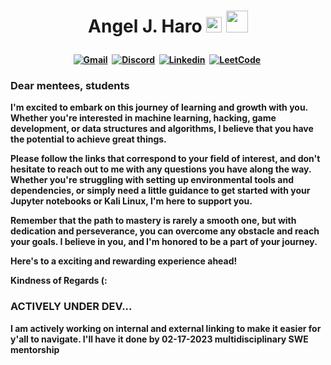 []()<h1 align="center"><b> Angel J. Haro 
<img src="https://docs.google.com/uc?export=download&id=1JqFc6WL-cTtJBQgW9tusQAZhQ3H9hGae" alt="" height="25" >
<img src="https://docs.google.com/uc?export=download&id=1HsBpakQVutfOmxBcPbGpKdo_oGEoKJZT" alt="" height="35" >
</h1>

<!-- START  -->
<div align="center">
<a href="mailto: io.aharo24@gmail.com"><img src="https://img.shields.io/badge/Gmail-D14836?style=for-the-badge&logo=gmail&logoColor=white" alt="Gmail" /></a>&nbsp;
<a href="https://discord.gg/HDDQ6pUMHt"><img src="https://img.shields.io/badge/Discord-7289DA?style=for-the-badge&logo=discord&logoColor=white" alt="Discord" /></a>&nbsp;
<a href="https://www.linkedin.com/in/aharo24/"><img src="https://img.shields.io/badge/LinkedIn-0077B5?style=for-the-badge&logo=linkedin&logoColor=white" alt="Linkedin" /></a>&nbsp;
<a href="https://leetcode.com/aharo24/"><img src="https://img.shields.io/badge/-LeetCode-FFA116?style=for-the-badge&logo=LeetCode&logoColor=black" alt="LeetCode" /></a>&nbsp;
<br/>
</div>  
<!-- END -->


### Dear mentees, students

I'm excited to embark on this journey of learning and growth with you. Whether you're interested in machine learning, hacking, game development, or data structures and algorithms, I believe that you have the potential to achieve great things.

Please follow the links that correspond to your field of interest, and don't hesitate to reach out to me with any questions you have along the way. Whether you're struggling with setting up environmental tools and dependencies, or simply need a little guidance to get started with your Jupyter notebooks or Kali Linux, I'm here to support you.

Remember that the path to mastery is rarely a smooth one, but with dedication and perseverance, you can overcome any obstacle and reach your goals. I believe in you, and I'm honored to be a part of your journey.

Here's to a exciting and rewarding experience ahead! 

Kindness of Regards (:


### ACTIVELY UNDER DEV... 
I am actively working on internal and external linking to make it easier for y'all to navigate. I'll have it done by 02-17-2023
multidisciplinary SWE mentorship